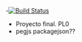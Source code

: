 -[![Build Status](https://travis-ci.org/alu0100825893/proyecto-equipo-com.svg?branch=master)](https://travis-ci.org/alu0100825893/proyecto-equipo-com)
 
 - Proyecto final. PL0
 - pegjs packagejson??
